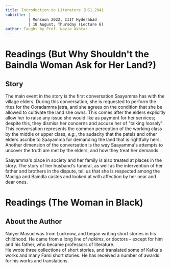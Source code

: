 ```yaml
---
title: Introduction to Literature (HS1.204)
subtitle: |
          | Monsoon 2022, IIIT Hyderabad
          | 18 August, Thursday (Lecture 6)
author: Taught by Prof. Nazia Akhtar
---
```


# Readings (But Why Shouldn't the Baindla Woman Ask for Her Land?)
## Story
The main event in the story is the first conversation Saayamma has with the village elders. During this conversation, she is requested to perform the rites for the Ooradamma jatra, and she agrees on the condition that she be allowed to cultivate the land she owns. This comes after the elders explicitly allow her to raise any issue she would like as payment for her services; despite this, they dismiss her concerns and accuse her of "talking loosely".  
This conversation represents the common perception of the working class by the middle or upper class, *e.g.*, the audacity that the patels and other elders ascribe to Saayamma for demanding the land that is rightfully hers. Another dimension of the conversation is the way Saayamma's attempts to uncover the truth are met by the elders, and how they treat her demands.

Saayamma's place in society and her family is also treated at places in the story. The story of her husband's funeral, as well as the intervention of her father and brothers in the dispute, tell us that she is respected among the Madiga and Baindla castes and looked at with affection by her near and dear ones.

# Readings (The Woman in Black)
## About the Author
Naiyer Masud was from Lucknow, and began writing short stories in his childhood. He came from a long line of *hakims*, or doctors – except for him and his father, who became professors of literature.  
He wrote three collections of short stories, and translated some of Kafka's works and many Farsi short stories. He has received a number of awards for his works and translations.